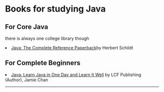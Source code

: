 # Books for studying Java
## For Core Java
there is always one college library though
<li><a href="http://iiti.ac.in/people/~tanimad/JavaTheCompleteReference.pdf">Java: The Complete Reference Paperback</a>by Herbert Schildt </li>

## For Complete Beginners
<li><a href="https://www.amazon.in/Java-Beginners-Hands-Project-Project-ebook/dp/B01LZOCVN9">Java: Learn Java in One Day and Learn It Well</a> 
by LCF Publishing (Author), Jamie Chan </li>
<hr>

